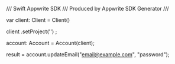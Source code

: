 /// Swift Appwrite SDK
/// Produced by Appwrite SDK Generator
///

var client: Client = Client()

client
    .setProject('')
;

account: Account =  Account(client);

result = account.updateEmail("email@example.com", "password");
